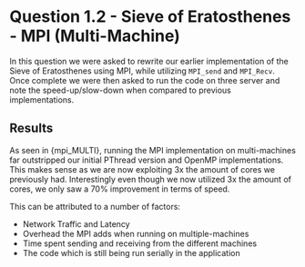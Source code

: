 # Question 1.2 - Sieve of Eratosthenes - MPI (Multi-Machine)

In this question we were asked to rewrite our earlier implementation of the Sieve of Eratosthenes using MPI, while utilizing `MPI_send`
and `MPI_Recv`. Once complete we were then asked to run the code on three server and note the speed-up/slow-down when compared to previous implementations.

## Results

As seen in {mpi_MULTI}, running the MPI implementation on multi-machines far outstripped our initial PThread version and OpenMP implementations.
This makes sense as we are now exploiting 3x the amount of cores we previously had.
Interestingly even though we now utilized 3x the amount of cores, we only saw a 70% improvement in terms of speed.

This can be attributed to a number of factors:

- Network Traffic and Latency
- Overhead the MPI adds when running on multiple-machines
- Time spent sending and receiving from the different machines
- The code which is still being run serially in the application
